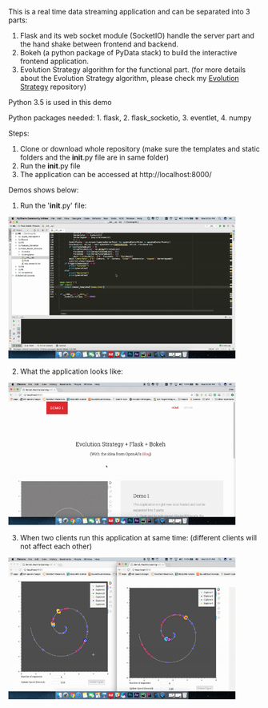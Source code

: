 This is a real time data streaming application and can be separated into 3 parts:

1. Flask and its web socket module (SocketIO) handle the server part and the hand shake between frontend and backend.
2. Bokeh (a python package of PyData stack) to build the interactive frontend application.
3. Evolution Strategy algorithm for the functional part. (for more details about the Evolution Strategy algorithm, please check my <a href="https://github.com/yz6028693/Evolution_Strategy_with_Archimedean_Spiral" target="_blank"><span>Evolution Strategy<span class="border"></span></span></a> repository)

Python 3.5 is used in this demo

Python packages needed: 1. flask, 2. flask_socketio, 3. eventlet, 4. numpy

Steps:
1. Clone or download whole repository (make sure the templates and static folders and the __init__.py file are in same folder)
2. Run the __init__.py file
3. The application can be accessed at http://localhost:8000/

Demos shows below:

1. Run the '__init__.py' file:

<a><img src="Gifs&Images/demo1.gif" width = 90% position = 'ralative'></a>



2. What the application looks like:

<a><img src="Gifs&Images/demo2.gif" width = 90% position = 'ralative'></a>



3. When two clients run this application at same time: (different clients will not affect each other)

<a><img src="Gifs&Images/demo3.gif" width = 90% position = 'ralative'></a>
